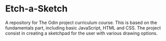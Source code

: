 # Etch-a-Sketch
A repository for The Odin project curriculum course. This is based on the fundamentals part, including basic JavaScript, HTML and CSS. The project consist in creating a sketchpad for the user with various drawing options.

